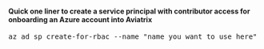 #### Quick one liner to create a service principal with contributor access for onboarding an Azure account into Aviatrix

<pre lang= >
az ad sp create-for-rbac --name "name you want to use here" --role="Contributor" --scopes="/subscriptions/xxxx-xx-xxxx-xxxx (replace Xs with subscription id)
</pre>

